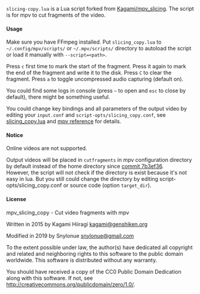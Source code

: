 `slicing-copy.lua` is a Lua script forked from [Kagami/mpv_slicing](https://github.com/Kagami/mpv_slicing).
The script is for mpv to cut fragments of the video.

#### Usage

Make sure you have FFmpeg installed. Put `slicing_copy.lua` to `~/.config/mpv/scripts/` or `~/.mpv/scripts/` directory to autoload the script or load it manually with `--script=<path>`.

Press `c` first time to mark the start of the fragment. Press it again to mark the end of the fragment and write it to the disk. Press `C` to clear the fragment. Press `a` to toggle uncompressed audio capturing (default on).

You could find some logs in console (press `~` to open and `esc` to close by default), there might be something useful.

You could change key bindings and all parameters of the output video by editing your `input.conf` and `script-opts/slicing_copy.conf`, see [slicing_copy.lua](slicing_copy.lua) and [mpv reference](https://mpv.io/manual/master/#lua-scripting-on-update]]\)) for details.

#### Notice

Online videos are not supported.  

Output videos will be placed in `cutfragments` in mpv configuration directory by default instead of the home directory since [commit 7b3ef36](https://github.com/snylonue/mpv_slicing_copy/commit/7b3ef36fbe854f238e296a8b16af25bc281142c9).  
However, the script will not check if the directory is exist because it's not easy in lua. But you still could change the directory by editing script-opts/slicing_copy.conf or source code (option `target_dir`).

#### License

mpv_slicing_copy - Cut video fragments with mpv

Written in 2015 by Kagami Hiiragi <kagami@genshiken.org>

Modified in 2019 by Snylonue <snylonue@gmail.com>

To the extent possible under law, the author(s) have dedicated all copyright and related and neighboring rights to this software to the public domain worldwide. This software is distributed without any warranty.

You should have received a copy of the CC0 Public Domain Dedication along with this software. If not, see <http://creativecommons.org/publicdomain/zero/1.0/>.
